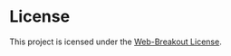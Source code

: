 # License

This project is icensed under the [Web-Breakout License](https://breakout-x.github.io/docs?d=License).
